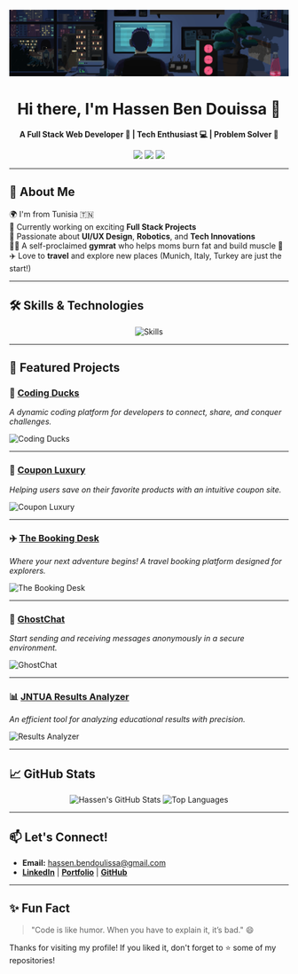 <!-- Banner -->
<img src="https://github.com/hassenbendouiss/hassenbendouiss/blob/main/This%20pin%20is%20all%20about%20coding.gif?raw=true" 
     alt="Welcome to Hassen's GitHub!" 
     style="width: 100%; height: 120px; object-fit: cover;">





<h1 align="center">Hi there, I'm Hassen Ben Douissa 👋</h1>

<p align="center">
  <b>A Full Stack Web Developer 🚀 | Tech Enthusiast 💻 | Problem Solver 🧩</b>
</p>

<p align="center">
  <a href="www.linkedin.com/in/hassenbendouissa

"><img src="https://img.shields.io/badge/LinkedIn-blue?style=flat&logo=linkedin"></a>
  <a href="mailto:hassen.bendouiissa@gmail.com"><img src="https://img.shields.io/badge/Gmail-red?style=flat&logo=gmail&logoColor=white"></a>
  <a href="https://github.com/hassenbendouiss"><img src="https://img.shields.io/badge/GitHub-black?style=flat&logo=github"></a>
  <a href="https://your-portfolio-link"><img src="https://img.shields.io/badge/Portfolio-000000?style=flat&logo=about-dot-me&logoColor=white"></a>
</p>

---

## 🚀 About Me

🌍 I'm from Tunisia 🇹🇳  
💼 Currently working on exciting **Full Stack Projects**  
🎨 Passionate about **UI/UX Design**, **Robotics**, and **Tech Innovations**  
🏋️‍♂️ A self-proclaimed **gymrat** who helps moms burn fat and build muscle 💪  
✈️ Love to **travel** and explore new places (Munich, Italy, Turkey are just the start!)

---

## 🛠 Skills & Technologies

<p align="center">
  <img src="https://skillicons.dev/icons?i=html,css,javascript,typescript,react,nextjs,nodejs,express,mongodb,tailwind,materialui,bootstrap,vite,graphql,git,github,docker,linux" alt="Skills" />
</p>

---

## 🌟 Featured Projects

### 🚀 [Coding Ducks](#)  
*A dynamic coding platform for developers to connect, share, and conquer challenges.*

![Coding Ducks](https://via.placeholder.com/600x300?text=Coding+Ducks+Project+Screenshot)

---

### 💸 [Coupon Luxury](#)  
*Helping users save on their favorite products with an intuitive coupon site.*

![Coupon Luxury](https://via.placeholder.com/600x300?text=Coupon+Luxury+Project+Screenshot)

---

### ✈️ [The Booking Desk](#)  
*Where your next adventure begins! A travel booking platform designed for explorers.*

![The Booking Desk](https://via.placeholder.com/600x300?text=The+Booking+Desk+Project+Screenshot)

---

### 👻 [GhostChat](#)  
*Start sending and receiving messages anonymously in a secure environment.*

![GhostChat](https://via.placeholder.com/600x300?text=GhostChat+Project+Screenshot)

---

### 📊 [JNTUA Results Analyzer](#)  
*An efficient tool for analyzing educational results with precision.*

![Results Analyzer](https://via.placeholder.com/600x300?text=Results+Analyzer+Project+Screenshot)

---

## 📈 GitHub Stats

<p align="center">
  <img src="https://github-readme-stats.vercel.app/api?username=hassenbendouiss&show_icons=true&theme=tokyonight" alt="Hassen's GitHub Stats" />
  <img src="https://github-readme-stats.vercel.app/api/top-langs/?username=hassenbendouiss&layout=compact&theme=tokyonight" alt="Top Languages" />
</p>

---

## 📫 Let's Connect!

- **Email:** hassen.bendoulissa@gmail.com  
- **[LinkedIn](https://linkedin.com/in/your-profile)** | **[Portfolio](https://your-portfolio-link)** | **[GitHub](https://github.com/hassenbendouiss)**  

---

## ✨ Fun Fact

> "Code is like humor. When you have to explain it, it’s bad." 😄

Thanks for visiting my profile! If you liked it, don't forget to ⭐ some of my repositories!

